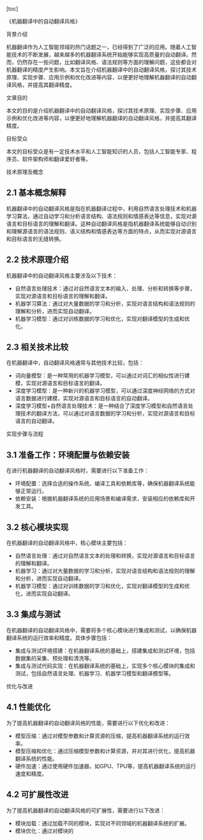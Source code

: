 
[toc]                    
                
                
《机器翻译中的自动翻译风格》

背景介绍

机器翻译作为人工智能领域的热门话题之一，已经得到了广泛的应用。随着人工智能技术的不断发展，越来越多的机器翻译系统开始能够实现高质量的自动翻译。然而，仍然存在一些问题，比如翻译风格、语法规则等方面的理解问题，这些都会对机器翻译的精度产生影响。本文旨在介绍机器翻译中的自动翻译风格，探讨其技术原理、实现步骤、应用示例和优化改进等内容，以便更好地理解机器翻译的自动翻译风格，并提高其翻译精度。

文章目的

本文的目的是介绍机器翻译中的自动翻译风格，探讨其技术原理、实现步骤、应用示例和优化改进等内容，以便更好地理解机器翻译的自动翻译风格，并提高其翻译精度。

目标受众

本文的目标受众是有一定技术水平和人工智能知识的人员，包括人工智能专家、程序员、软件架构师和翻译爱好者等。

技术原理及概念

## 2.1 基本概念解释

机器翻译中的自动翻译风格是指在机器翻译过程中，利用自然语言处理技术和机器学习算法，通过自动学习和分析语言结构、语法规则和情感表达等信息，实现对源语言和目标语言的理解和翻译。这种自动翻译风格是指机器翻译系统能够自动识别和理解源语言的语法规则、语义结构和情感表达等方面的特点，从而实现对源语言和目标语言的无缝转换。

## 2.2 技术原理介绍

机器翻译中的自动翻译风格主要涉及以下技术：

- 自然语言处理技术：通过对自然语言文本的输入、处理、分析和转换等步骤，实现对源语言和目标语言的理解和翻译。
- 机器学习算法：通过对大量数据的学习和分析，实现对语言结构和语法规则的理解和分析，进而实现自动翻译。
- 机器学习模型：通过对训练数据的学习和优化，实现对翻译模型的生成和优化。

## 2.3 相关技术比较

在机器翻译中，自动翻译风格通常与其他技术比较，包括：

- 词向量模型：是一种常用的机器学习模型，可以通过对词汇的相似性进行建模，实现对源语言和目标语言的翻译。
- 深度学习模型：是一种新兴的机器学习模型，可以通过深度神经网络的方式对语言数据进行建模，实现对源语言和目标语言的自动翻译。
- 深度学习模型+自然语言处理技术：是一种结合了深度学习模型和自然语言处理技术的翻译方法，可以通过对语言数据的学习和分析，实现对源语言和目标语言的自动翻译。

实现步骤与流程

## 3.1 准备工作：环境配置与依赖安装

在进行机器翻译的自动翻译风格时，需要进行以下准备工作：

- 环境配置：选择合适的操作系统、编译工具和依赖库等，确保机器翻译系统能够正常运行。
- 依赖安装：根据机器翻译系统的应用场景和编译需求，安装相应的依赖库和开发工具。

## 3.2 核心模块实现

在机器翻译的自动翻译风格中，核心模块主要包括：

- 自然语言处理：通过对自然语言文本的处理和转换，实现对源语言和目标语言的理解和翻译。
- 机器学习：通过对大量数据的学习和分析，实现对语言结构和语法规则的理解和分析，进而实现自动翻译。
- 机器学习模型：通过对训练数据的学习和优化，实现对翻译模型的生成和优化，进而实现自动翻译。

## 3.3 集成与测试

在机器翻译的自动翻译风格中，需要将多个核心模块进行集成和测试，以确保机器翻译系统的运行效率和精度。具体步骤包括：

- 集成与测试环境搭建：在机器翻译系统的基础上，搭建集成和测试环境，包括数据集的采集、预处理和清洗等。
- 集成与测试代码实现：在机器翻译系统的基础上，实现多个核心模块的集成和测试，包括自然语言处理、机器学习、机器学习模型和翻译模型等。

优化与改进

## 4.1 性能优化

为了提高机器翻译的自动翻译风格的性能，需要进行以下优化和改进：

- 模型压缩：通过对模型参数和计算资源的压缩，提高机器翻译系统的运行效率。
- 模型压缩和优化：通过压缩模型参数和计算资源，并对其进行优化，提高机器翻译系统的性能。
- 硬件加速：通过使用硬件加速器，如GPU、TPU等，提高机器翻译系统的运行速度和精度。

## 4.2 可扩展性改进

为了提高机器翻译的自动翻译风格的可扩展性，需要进行以下改进：

- 模块加载：通过加载不同的模块，实现对不同领域的机器翻译系统的扩展。
- 模块优化：通过对模块的

